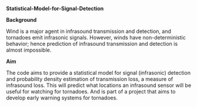 **Statistical-Model-for-Signal-Detection**

**Background** 

Wind is a major agent in infrasound transmission and detection, and tornadoes emit infrasonic signals. However, winds have non-deterministic behavior; hence prediction of infrasound transmission and detection is almost impossible.


**Aim**

The code aims to provide a statistical model for signal (infrasonic) detection and probability density estimation of transmission loss, a measure of infrasound loss. This will predict what locations an infrasound sensor will be useful for watching for tornadoes. And is part of a project that aims to develop early warning systems for tornadoes.
